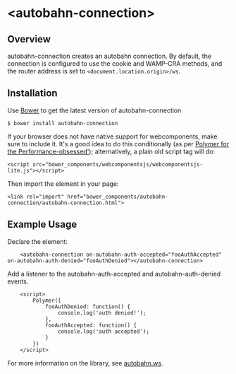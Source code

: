 # \<autobahn-connection\>

## Overview
autobahn-connection creates an autobahn connection. By default, the connection is configured to use the cookie and WAMP-CRA methods, and the router address is set to ```<document.location.origin>/ws```.

## Installation

Use [Bower](bower.io) to get the latest version of autobahn-connection

```
$ bower install autobahn-connection
```

If your browser does not have native support for webcomponents, make sure to include it. It's a good idea to do this conditionally (as per [Polymer for the Performance-obsessed'](https://aerotwist.com/blog/polymer-for-the-performance-obsessed/)); alternatively, a plain old script tag will do:

```
<script src="bower_components/webcomponentsjs/webcomponentsjs-lite.js"></script>
```

Then import the element in your page:

```
<link rel="import" href="bower_components/autobahn-connection/autobahn-connection.html">
```

## Example Usage
Declare the element:

```
	<autobahn-connection on-autobahn-auth-accepted="fooAuthAccepted" on-autobahn-auth-denied="fooAuthDenied"></autobahn-connection>
```

Add a listener to the autobahn-auth-accepted and autobahn-auth-denied events.

```
	<script>
		Polymer({
			fooAuthDenied: function() {
				console.log('auth denied!');
			},
			fooAuthAccepted: function() {
				console.log('auth accepted');
			}
		})
	</script>
```

For more information on the library, see [autobahn.ws](autobahn.ws/js).

